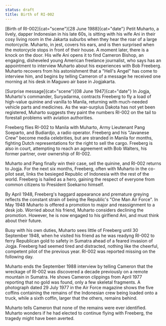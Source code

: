 ```yaml
---
status: draft
title: Birth of RI-002
---
```

[Birth of RI-002]{cat="scene"}[28 June 1988]{cat="date"}  Petit Muharto, a lively, dapper Indonesian in his late 60s, is sitting
with his wife Ani in their cosy living room in the Jakarta suburbs when
they hear the roar of a large motorcycle. Muharto, in jest,
covers his ears, and is then surprised when the motorcycle stops in
front of their house. A moment later, there is a knock on the door. His wife Ani
opens it to find Cameron Bishop, an engaging, disheveled young American freelance journalist, who says has an appointment to interview Muharto about his experiences with Bob Freeberg. Muharto recovers from his astonishment that a "Hell's Angel" has come to interview him, and begins by telling Cameron of a message he received one morning at his desk in Maguwo air base in Jogjakarta.

[Surprise message]{cat="scene"}[08 June 1947]{cat="date"}  In Jogja, Muharto's commander, Suryadarma, contracts Freeberg to fly a load of high-value quinine and vanilla to Manila, returning with much-needed vehicle parts and medicines. As the war-surplus Dakota has not yet been registered, Muharto suggests they paint the numbers RI-002 on the tail to forestall problems with aviation authorities. 

Freeberg flies RI-002 to Manila with Muharto, Army Lieutenant Pang Soeparto, and Budiardjo, a radio operator. Freeberg and his "Javanese Crew" become media celebrities, but are stranded in Manila for months, fighting Dutch representations for the right to sell the cargo. Freeberg is also in court, attempting to reach an agreement with Bob Walters, his former partner, over ownership of RI-002. 

Muharto and Pang finally win their case, sell the quinine, and RI-002 returns to Jogja. For the next six months, Freeberg, often with Muharto in the co-pilot seat, links the besieged Republic of Indonesia with the rest of the world. Freeberg is hailed as a hero, gaining the respect of everyone from common citizens to President Soekarno himself. 

By April 1948, Freeberg's haggard appearance and premature greying reflects the constant strain of being the Republic's "One Man Air Force". In May 1948 Muharto is offered a promotion to major and reassignment to a desk job. Worried about his friend, Muharto considers declining the promotion. However, he is now engaged to his girlfiend Ani, and must think about their future. 

Busy with his own duties, Muharto sees little of Freeberg until 30 September 1948, when he visited his friend as he was readyng RI-002 to ferry Republican gold to safety in Sumatra ahead of a feared invasion of Jogja. Freeberg had seemed tired and distracted, nothing like the cheerful, competent pilot of the previous year. RI-002 was reported missing on the following day. 

Muharto ends the September 1988 interview by telling Cameron that the wreckage of RI-002 was discovered a decade previously on a remote mountain in Sumatra. He shows Cameron clippings from April 1977 reporting that no gold was found, only a few skeletal fragments. A photograph dated 29 July 1977 in the Air Force magazine shows the five coffins containing the remains of the Indonesian crew being loaded onto a truck, while a sixth coffin, larger that the others, remains behind. 

Muharto tells Cameron that none of the remains were ever identified. Muharto wonders if he had elected to continue flying with Freeberg, the tragedy might have been averted.    
